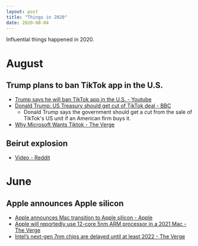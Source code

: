 ```yaml
---
layout: post
title: "Things in 2020"
date: 2020-08-04
---
```

Influential things happened in 2020.

# August

## Trump plans to ban TikTok app in the U.S.

- [Trump says he will ban TikTok app in the U.S. - Youtube](https://www.youtube.com/watch?v=FY5_NmQ7WPQ)
- [Donald Trump: US Treasury should get cut of TikTok deal - BBC](https://www.bbc.com/news/business-53633315)
    - Donald Trump says the government should get a cut from the sale of TikTok's US unit if an American firm buys it.
- [Why Microsoft Wants Tiktok - The Verge](https://www.theverge.com/2020/8/3/21352309/microsoft-tiktok-acquisition-deal-why-us-countries-data)

## Beirut explosion

- [Video - Reddit](https://www.reddit.com/r/PublicFreakout/comments/i3lzc3/better_shot_of_the_beirut_explosion/)

# June

## Apple announces Apple silicon

- [Apple announces Mac transition to Apple silicon - Apple](https://nr.apple.com/d2O2Y718J3)
- [Apple will reportedly use 12-core 5nm ARM processor in a 2021 Mac - The Verge](https://www.theverge.com/2020/4/23/21232441/apple-arm-mac-2020-5nm-processor-12-cores)
- [Intel’s next-gen 7nm chips are delayed until at least 2022 - The Verge](https://www.theverge.com/circuitbreaker/2020/7/23/21336356/intel-7nm-chips-next-gen-delay-q2-2020-earnings-amd-10nm-tiger-lake-desktop-laptop-cpu)